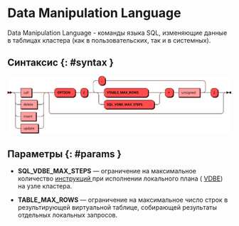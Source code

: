 # Data Manipulation Language

Data Manipulation Language - команды языка SQL, изменяющие данные в таблицах кластера
(как в пользовательских, так и в системных).

## Синтаксис {: #syntax }

![DML](../../images/ebnf/dml.svg)

## Параметры {: #params }

* **SQL_VDBE_MAX_STEPS** — ограничение на максимальное количество
  [инструкций ](https://www.sqlite.org/opcode.html) при исполнении локального плана (
  [VDBE](https://www.sqlite.org/vdbe.html)) на узле кластера.

* **TABLE_MAX_ROWS** — ограничение на максимальное число строк в
  результирующей виртуальной таблице, собирающей результаты отдельных
  локальных запросов.
